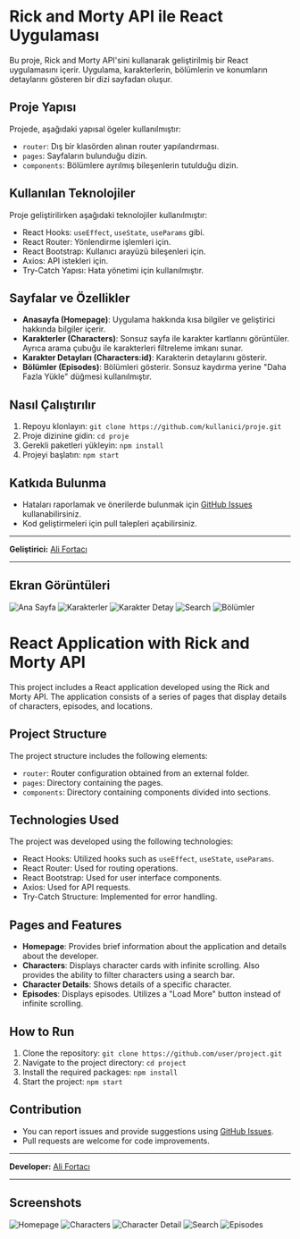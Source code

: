 # Rick and Morty API ile React Uygulaması

Bu proje, Rick and Morty API'sini kullanarak geliştirilmiş bir React uygulamasını içerir. Uygulama, karakterlerin, bölümlerin ve konumların detaylarını gösteren bir dizi sayfadan oluşur.

## Proje Yapısı

Projede, aşağıdaki yapısal ögeler kullanılmıştır:

- `router`: Dış bir klasörden alınan router yapılandırması.
- `pages`: Sayfaların bulunduğu dizin.
- `components`: Bölümlere ayrılmış bileşenlerin tutulduğu dizin.

## Kullanılan Teknolojiler

Proje geliştirilirken aşağıdaki teknolojiler kullanılmıştır:

- React Hooks: `useEffect`, `useState`, `useParams` gibi.
- React Router: Yönlendirme işlemleri için.
- React Bootstrap: Kullanıcı arayüzü bileşenleri için.
- Axios: API istekleri için.
- Try-Catch Yapısı: Hata yönetimi için kullanılmıştır.

## Sayfalar ve Özellikler

- **Anasayfa (Homepage)**: Uygulama hakkında kısa bilgiler ve geliştirici hakkında bilgiler içerir.
- **Karakterler (Characters)**: Sonsuz sayfa ile karakter kartlarını görüntüler. Ayrıca arama çubuğu ile karakterleri filtreleme imkanı sunar.
- **Karakter Detayları (Characters:id)**: Karakterin detaylarını gösterir.
- **Bölümler (Episodes)**: Bölümleri gösterir. Sonsuz kaydırma yerine "Daha Fazla Yükle" düğmesi kullanılmıştır.

## Nasıl Çalıştırılır

1. Repoyu klonlayın: `git clone https://github.com/kullanici/proje.git`
2. Proje dizinine gidin: `cd proje`
3. Gerekli paketleri yükleyin: `npm install`
4. Projeyi başlatın: `npm start`

## Katkıda Bulunma

- Hataları raporlamak ve önerilerde bulunmak için [GitHub Issues](https://github.com/alifortacix/rick-and-morty-api-react.git/issues) kullanabilirsiniz.
- Kod geliştirmeleri için pull talepleri açabilirsiniz.

---

**Geliştirici:** [Ali Fortacı](https://github.com/alifortacix)

---

## Ekran Görüntüleri

![Ana Sayfa](screenshots/homepage.png)
![Karakterler](screenshots/characters.png)
![Karakter Detay](screenshots/character-detail.png)
![Search](screenshots/search.png)
![Bölümler](screenshots/episodes.png)


# React Application with Rick and Morty API

This project includes a React application developed using the Rick and Morty API. The application consists of a series of pages that display details of characters, episodes, and locations.

## Project Structure

The project structure includes the following elements:

- `router`: Router configuration obtained from an external folder.
- `pages`: Directory containing the pages.
- `components`: Directory containing components divided into sections.

## Technologies Used

The project was developed using the following technologies:

- React Hooks: Utilized hooks such as `useEffect`, `useState`, `useParams`.
- React Router: Used for routing operations.
- React Bootstrap: Used for user interface components.
- Axios: Used for API requests.
- Try-Catch Structure: Implemented for error handling.

## Pages and Features

- **Homepage**: Provides brief information about the application and details about the developer.
- **Characters**: Displays character cards with infinite scrolling. Also provides the ability to filter characters using a search bar.
- **Character Details**: Shows details of a specific character.
- **Episodes**: Displays episodes. Utilizes a "Load More" button instead of infinite scrolling.

## How to Run

1. Clone the repository: `git clone https://github.com/user/project.git`
2. Navigate to the project directory: `cd project`
3. Install the required packages: `npm install`
4. Start the project: `npm start`

## Contribution

- You can report issues and provide suggestions using [GitHub Issues](https://github.com/alifortacix/rick-and-morty-api-react.git/issues).
- Pull requests are welcome for code improvements.

---

**Developer:** [Ali Fortacı](https://github.com/alifortacix)

---

## Screenshots

![Homepage](screenshots/homepage.png)
![Characters](screenshots/characters.png)
![Character Detail](screenshots/character-detail.png)
![Search](screenshots/search.png)
![Episodes](screenshots/episodes.png)
